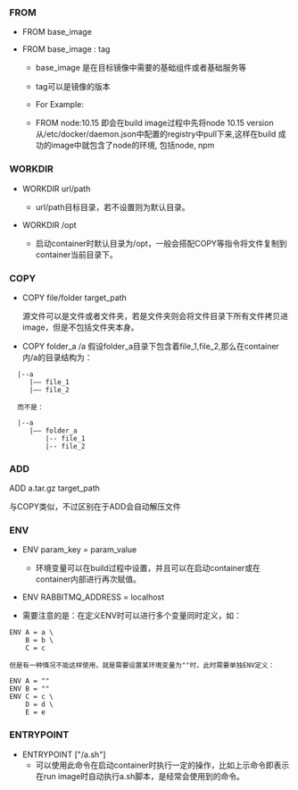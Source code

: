 ### FROM
- FROM base_image

- FROM base_image : tag

  - base_image 是在目标镜像中需要的基础组件或者基础服务等

  - tag可以是镜像的版本

  - For Example:

  - FROM node:10.15
即会在build image过程中先将node 10.15 version 从/etc/docker/daemon.json中配置的registry中pull下来,这样在build 成功的image中就包含了node的环境, 包括node, npm

### WORKDIR
- WORKDIR url/path

  - url/path目标目录，若不设置则为默认目录。

- WORKDIR /opt
  - 启动container时默认目录为/opt，一般会搭配COPY等指令将文件复制到container当前目录下。

### COPY
- COPY file/folder target_path

  源文件可以是文件或者文件夹，若是文件夹则会将文件目录下所有文件拷贝进image，但是不包括文件夹本身。

- COPY    folder_a      /a
  假设folder_a目录下包含着file_1,file_2,那么在container内/a的目录结构为：
```shell
  |--a
     |—— file_1
     |—— file_2

  而不是：

  |--a
     |—— folder_a
         |-- file_1
         |-- file_2
```

### ADD
ADD a.tar.gz target_path

与COPY类似，不过区别在于ADD会自动解压文件

### ENV
  - ENV param_key = param_value
    - 环境变量可以在build过程中设置，并且可以在启动container或在container内部进行再次赋值。

  - ENV RABBITMQ_ADDRESS = localhost

  - 需要注意的是：在定义ENV时可以进行多个变量同时定义，如：
  ```shell
  ENV A = a \
      B = b \
      C = c
  
  但是有一种情况不能这样使用，就是需要设置某环境变量为""时，此时需要单独ENV定义：

  ENV A = ""
  ENV B = ""
  ENV C = c \
      D = d \
      E = e
  ```

### ENTRYPOINT
 - ENTRYPOINT ["/a.sh"]
    - 可以使用此命令在启动container时执行一定的操作，比如上示命令即表示在run image时自动执行a.sh脚本，是经常会使用到的命令。
